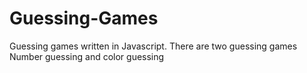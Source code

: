 # Guessing-Games
Guessing games written in Javascript. There are two guessing games Number guessing and color guessing
